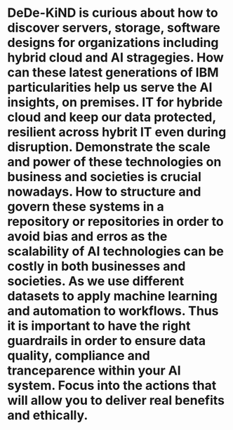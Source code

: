 # DeDe-KiND is curious about how to discover servers, storage, software designs for organizations including hybrid cloud and AI stragegies. How can these latest generations of IBM particularities help us serve the AI insights, on premises. IT for hybride cloud and keep our data protected, resilient across hybrit IT even during disruption. Demonstrate the scale and power of these technologies on business and societies is crucial nowadays. How to structure and govern these systems in a repository or repositories  in order to avoid bias and erros as the scalability of AI technologies can be costly in both businesses and societies. As we use different datasets to apply machine learning and automation to workflows. Thus it is important to have the right guardrails in order to ensure data quality, compliance and tranceparence within your AI system. Focus into the actions that will allow you to deliver real benefits and ethically.
